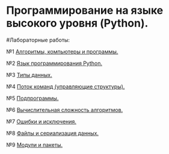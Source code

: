 # Программирование на языке высокого уровня (Python).

#Лабораторные работы:

№1 [Алгоритмы, компьютеры и программы.]()

№2 [Язык программирования Python.]()

№3 [Типы данных.](/tesk_03_02.ipynb)

№4 [Поток команд (управляющие структуры).]()

№5 [Подпрограммы.]()

№6 [Вычислительная сложность алгоритмов.]()

№7 [Ошибки и исключения.]()

№8 [Файлы и сериализация данных.]()

№9 [Модули и пакеты.]()
